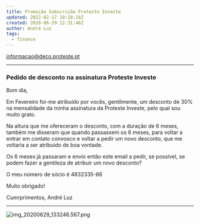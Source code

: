 ```yaml
---
title: Promoção Subscrição Proteste Investe
updated: 2022-02-17 10:18:18Z
created: 2020-06-29 12:31:46Z
author: André Luz
tags:
  - finance
---
```


[informacao@deco.proteste.pt](mailto:informacao@deco.proteste.pt)

* * *

### Pedido de desconto na assinatura Proteste Investe

Bom dia,

Em Fevereiro foi-me atribuído por vocês, gentilmente, um desconto de 30% na mensalidade da minha assinatura da Proteste Investe, pelo qual sou muito grato.

Na altura que me ofereceram o desconto, com a duração de 6 meses, também me disseram que quando passassem os 6 meses, para voltar a entrar em contato convosco e voltar a pedir um novo desconto, que me voltaria a ser atríbuido de boa vontade.

Os 6 meses já passaram e envio então este email a pedir, se possível, se podem fazer a gentileza de atribuir um novo desconto?

O meu número de sócio é 4832335-86

Muito obrigado!

Cumrprimentos,
André Luz

* * *

![img_20200629_133246.567.png](../../_resources/img_20200629_133246.567.png)